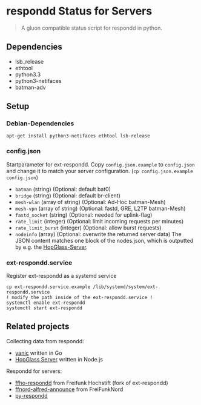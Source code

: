 # respondd Status for Servers

> A gluon compatible status script for respondd in python.


## Dependencies

 * lsb_release
 * ethtool
 * python3.3
 * python3-netifaces
 * batman-adv


## Setup

### Debian-Dependencies
```
apt-get install python3-netifaces ethtool lsb-release
```

### config.json
Startparameter for ext-respondd.
Copy `config.json.example` to `config.json` and change it to match your server configuration.
(`cp config.json.example config.json`)

 * `batman` (string) (Optional: default bat0)
 * `bridge` (string) (Optional: default br-client)
 * `mesh-wlan` (array of string) (Optional: Ad-Hoc batman-Mesh)
 * `mesh-vpn` (array of string) (Optional: fastd, GRE, L2TP batman-Mesh)
 * `fastd_socket` (string) (Optional: needed for uplink-flag)
 * `rate_limit` (integer) (Optional: limit incoming requests per minutes)
 * `rate_limit_burst` (integer) (Optional: allow burst requests)
 * `nodeinfo` (array) (Optional: overwrite the returned server data)
   The JSON content matches one block of the nodes.json, which is outputted by e.g. the [HopGlass-Server](https://github.com/hopglass/hopglass-server).

### ext-respondd.service
Register ext-respondd as a systemd service

```
cp ext-respondd.service.example /lib/systemd/system/ext-respondd.service
! modify the path inside of the ext-respondd.service !
systemctl enable ext-respondd
systemctl start ext-respondd
```

## Related projects

Collecting data from respondd:
* [yanic](https://github.com/FreifunkBremen/yanic) written in Go
* [HopGlass Server](https://github.com/hopglass/hopglass-server) written in Node.js

Respondd for servers:
* [ffho-respondd](https://github.com/FreifunkHochstift/ffho-respondd) from Freifunk Hochstift (fork of ext-respondd)
* [ffnord-alfred-announce](https://github.com/ffnord/ffnord-alfred-announce) from FreiFunkNord
* [py-respondd](https://github.com/descilla/py-respondd)
